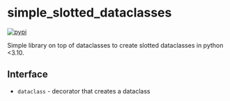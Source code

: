 # simple_slotted_dataclasses

[![pypi](https://img.shields.io/pypi/v/simple-slotted-dataclasses?style=flat-square)](https://pypi.org/project/simple-slotted-dataclasses/)

Simple library on top of dataclasses to create slotted dataclasses in python <3.10.

## Interface
 - `dataclass` - decorator that creates a dataclass
